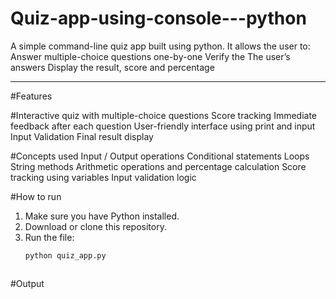 # Quiz-app-using-console---python
A simple command-line quiz app built using python.
It allows the user to:
Answer multiple-choice questions one-by-one
Verify the The user’s answers
Display the result, score and percentage

---


#Features

#Interactive quiz with multiple-choice questions
Score tracking
Immediate feedback after each question
User-friendly interface using print and input
Input Validation
Final result display




#Concepts used
Input / Output operations
Conditional statements
Loops 
String methods
Arithmetic operations and percentage calculation
Score tracking using variables
Input validation logic




#How to run

1. Make sure you have Python installed.
2. Download or clone this repository.
3. Run the file:
   ```bash
   python quiz_app.py



#Output
